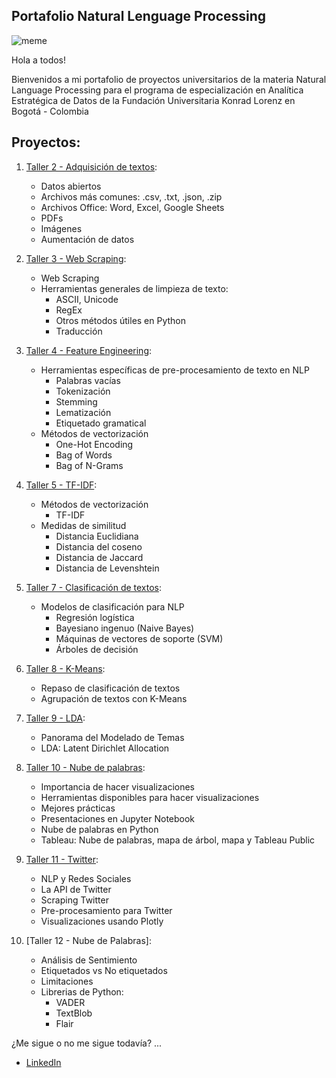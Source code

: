 ## Portafolio Natural Lenguage Processing

![meme](https://www.googleapis.com/download/storage/v1/b/kaggle-user-content/o/inbox%2F4208294%2F1c014f0a4490cf323418b80648ba44fe%2FDATAAC.jpeg?generation=1577356397338672&alt=media)

Hola a todos! 

Bienvenidos a mi portafolio de proyectos universitarios de la materia Natural Language Processing para el programa de especialización en Analítica Estratégica de Datos de la Fundación Universitaria Konrad Lorenz en Bogotá - Colombia

## Proyectos: 

1. [Taller 2 - Adquisición de textos](https://github.com/SergioSiabatto721/NLP-Portafolio/blob/main/Taller%202%20NLP.ipynb): 
    - Datos abiertos
    - Archivos más comunes: .csv, .txt, .json, .zip
    - Archivos Office: Word, Excel, Google Sheets
    - PDFs
    - Imágenes
    - Aumentación de datos
 
2. [Taller 3 - Web Scraping](https://github.com/SergioSiabatto721/NLP-Portafolio/blob/main/Taller%203%20NLP%20(1).ipynb):
    - Web Scraping
    - Herramientas generales de limpieza de texto:
      - ASCII, Unicode
      - RegEx
      - Otros métodos útiles en Python
      - Traducción

3. [Taller 4 - Feature Engineering](https://github.com/SergioSiabatto721/NLP-Portafolio/blob/main/Taller%204%20NLP.ipynb):
    - Herramientas específicas de pre-procesamiento de texto en NLP
      - Palabras vacías
      - Tokenización
      - Stemming
      - Lematización
      - Etiquetado gramatical
    - Métodos de vectorización
      - One-Hot Encoding
      - Bag of Words
      - Bag of N-Grams
  
4. [Taller 5 - TF-IDF](https://github.com/SergioSiabatto721/NLP-Portafolio/blob/main/Taller%205%20NLP.ipynb):
    - Métodos de vectorización
      - TF-IDF
    - Medidas de similitud
      - Distancia Euclidiana
      - Distancia del coseno
      - Distancia de Jaccard
      - Distancia de Levenshtein

5. [Taller 7 - Clasificación de textos](https://github.com/SergioSiabatto721/NLP-Portafolio/blob/main/taller_7_Sergio_Siabato.ipynb):
    - Modelos de clasificación para NLP
      - Regresión logística
      - Bayesiano ingenuo (Naive Bayes)
      - Máquinas de vectores de soporte (SVM)
      - Árboles de decisión

6. [Taller 8 - K-Means](https://github.com/SergioSiabatto721/NLP-Portafolio/blob/main/Taller_8_Sergio_Siabato.ipynb):
    - Repaso de clasificación de textos
    - Agrupación de textos con K-Means
  
7. [Taller 9 - LDA](https://github.com/SergioSiabatto721/NLP-Portafolio/blob/main/Taller_9_Sergio_Siabato.ipynb):
    - Panorama del Modelado de Temas
    - LDA: Latent Dirichlet Allocation

8. [Taller 10 - Nube de palabras](https://github.com/SergioSiabatto721/NLP-Portafolio/blob/main/Taller%2010%20-%20Sergio%20Siabato.ipynb):
    - Importancia de hacer visualizaciones
    - Herramientas disponibles para hacer visualizaciones
    - Mejores prácticas
    - Presentaciones en Jupyter Notebook
    - Nube de palabras en Python
    - Tableau: Nube de palabras, mapa de árbol, mapa y Tableau Public

9. [Taller 11 - Twitter](https://github.com/SergioSiabatto721/NLP-Portafolio/blob/main/Taller%2011%20-%20Sergio%20Siabato.ipynb):
    - NLP y Redes Sociales
    - La API de Twitter
    - Scraping Twitter
    - Pre-procesamiento para Twitter
    - Visualizaciones usando Plotly

10. [Taller 12 - Nube de Palabras]: 
    - Análisis de Sentimiento
    - Etiquetados vs No etiquetados
    - Limitaciones 
    - Librerias de Python:
        - VADER
        - TextBlob
        - Flair

¿Me sigue o no me sigue todavía? ... 

  - [LinkedIn](www.linkedin.com/in/sergio-siabatto)
    
